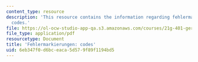 ```yaml
---
content_type: resource
description: 'This resource contains the information regarding fehlermarkierungen:
  codes.'
file: https://ol-ocw-studio-app-qa.s3.amazonaws.com/courses/21g-401-german-i-fall-2008/6eb347f0d6bceaca5d579f89f1194bd5_MIT21G_401F08_essay.pdf
file_type: application/pdf
resourcetype: Document
title: 'Fehlermarkierungen: codes'
uid: 6eb347f0-d6bc-eaca-5d57-9f89f1194bd5
---
```

